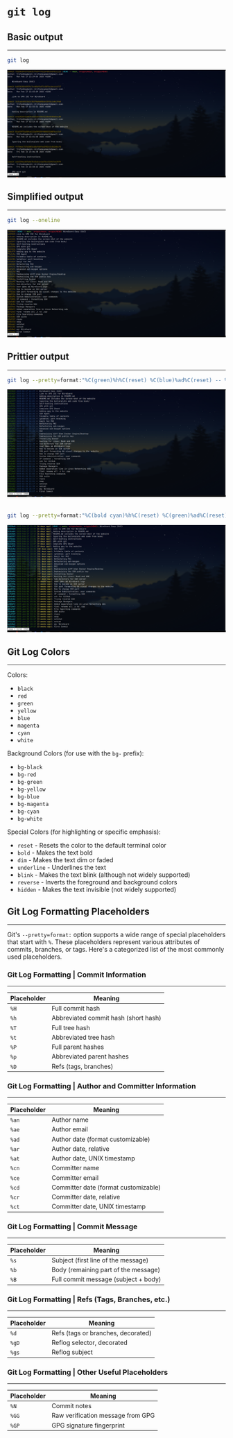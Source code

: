 # `git log`

## Basic output
---

```sh
git log
```

![img](./Images/git-log-img-1.png)


## Simplified output
---

```sh
git log --oneline
```

![img](./Images/git-log-img-2.png)

## Prittier output
---

```sh
git log --pretty=format:"%C(green)%h%C(reset) %C(blue)%ad%C(reset) -- %s" --date=format:'%Y-%m-%d %H:%M'
```
![img](./Images/git-log-img-3.png)
<br>
<br>


```sh
git log --pretty=format:"%C(bold cyan)%h%C(reset) %C(green)%ad%C(reset) %C(bold yellow)(%ar)%C(reset)%C(auto)%d%C(reset): %s" --date=format:'%Y-%b-%d %H:%M'
```

![img](./Images/git-log-img-4.png)


## Git Log Colors
---

Colors:
- `black`
- `red`
- `green`
- `yellow`
- `blue`
- `magenta`
- `cyan`
- `white`


Background Colors (for use with the `bg-` prefix):
- `bg-black`
- `bg-red`
- `bg-green`
- `bg-yellow`
- `bg-blue`
- `bg-magenta`
- `bg-cyan`
- `bg-white`

Special Colors (for highlighting or specific emphasis):
- `reset` - Resets the color to the default terminal color
- `bold` - Makes the text bold
- `dim` - Makes the text dim or faded
- `underline` - Underlines the text
- `blink` - Makes the text blink (although not widely supported)
- `reverse` - Inverts the foreground and background colors
- `hidden` - Makes the text invisible (not widely supported)



## Git Log Formatting Placeholders
---

Git's `--pretty=format:` option supports a wide range of special placeholders that start with `%`.
These placeholders represent various attributes of commits, branches, or tags.
Here's a categorized list of the most commonly used placeholders.


### Git Log Formatting | Commit Information
---

| Placeholder | Meaning                              |
|-------------|--------------------------------------|
| `%H`        | Full commit hash                    |
| `%h`        | Abbreviated commit hash (short hash) |
| `%T`        | Full tree hash                      |
| `%t`        | Abbreviated tree hash               |
| `%P`        | Full parent hashes                  |
| `%p`        | Abbreviated parent hashes           |
| `%D`        | Refs (tags, branches)               |


### Git Log Formatting | Author and Committer Information
---

| Placeholder | Meaning                              |
|-------------|--------------------------------------|
| `%an`       | Author name                         |
| `%ae`       | Author email                        |
| `%ad`       | Author date (format customizable)   |
| `%ar`       | Author date, relative               |
| `%at`       | Author date, UNIX timestamp         |
| `%cn`       | Committer name                      |
| `%ce`       | Committer email                     |
| `%cd`       | Committer date (format customizable)|
| `%cr`       | Committer date, relative            |
| `%ct`       | Committer date, UNIX timestamp      |


### Git Log Formatting | Commit Message
---


| Placeholder | Meaning                              |
|-------------|--------------------------------------|
| `%s`        | Subject (first line of the message)  |
| `%b`        | Body (remaining part of the message) |
| `%B`        | Full commit message (subject + body) |


### Git Log Formatting | Refs (Tags, Branches, etc.)
---


| Placeholder | Meaning                              |
|-------------|--------------------------------------|
| `%d`        | Refs (tags or branches, decorated)   |
| `%gD`       | Reflog selector, decorated           |
| `%gs`       | Reflog subject                      |


### Git Log Formatting | Other Useful Placeholders
---


| Placeholder | Meaning                              |
|-------------|--------------------------------------|
| `%N`        | Commit notes                        |
| `%GG`       | Raw verification message from GPG   |
| `%GP`       | GPG signature fingerprint           |
